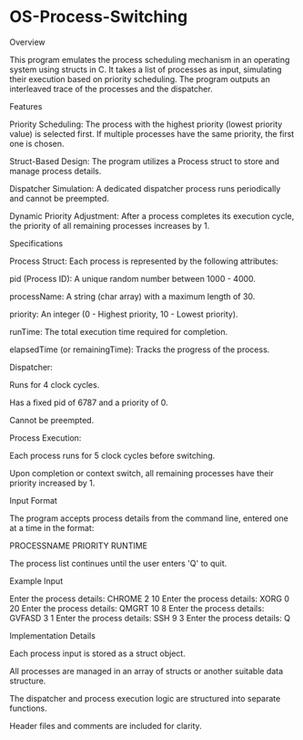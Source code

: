 # OS-Process-Switching
Overview

This program emulates the process scheduling mechanism in an operating system using structs in C. It takes a list of processes as input, simulating their execution based on priority scheduling. The program outputs an interleaved trace of the processes and the dispatcher.

Features

Priority Scheduling: The process with the highest priority (lowest priority value) is selected first. If multiple processes have the same priority, the first one is chosen.

Struct-Based Design: The program utilizes a Process struct to store and manage process details.

Dispatcher Simulation: A dedicated dispatcher process runs periodically and cannot be preempted.

Dynamic Priority Adjustment: After a process completes its execution cycle, the priority of all remaining processes increases by 1.

Specifications

Process Struct: Each process is represented by the following attributes:

pid (Process ID): A unique random number between 1000 - 4000.

processName: A string (char array) with a maximum length of 30.

priority: An integer (0 - Highest priority, 10 - Lowest priority).

runTime: The total execution time required for completion.

elapsedTime (or remainingTime): Tracks the progress of the process.

Dispatcher:

Runs for 4 clock cycles.

Has a fixed pid of 6787 and a priority of 0.

Cannot be preempted.

Process Execution:

Each process runs for 5 clock cycles before switching.

Upon completion or context switch, all remaining processes have their priority increased by 1.

Input Format

The program accepts process details from the command line, entered one at a time in the format:

PROCESSNAME PRIORITY RUNTIME

The process list continues until the user enters 'Q' to quit.

Example Input

Enter the process details: CHROME 2 10
Enter the process details: XORG 0 20
Enter the process details: QMGRT 10 8
Enter the process details: GVFASD 3 1
Enter the process details: SSH 9 3
Enter the process details: Q

Implementation Details

Each process input is stored as a struct object.

All processes are managed in an array of structs or another suitable data structure.

The dispatcher and process execution logic are structured into separate functions.

Header files and comments are included for clarity.
